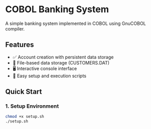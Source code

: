 # COBOL Banking System

A simple banking system implemented in COBOL using GnuCOBOL compiler.

## Features

- ✅ Account creation with persistent data storage
- 💾 File-based data storage (CUSTOMERS.DAT)
- 🖥️ Interactive console interface
- 🔧 Easy setup and execution scripts

## Quick Start

### 1. Setup Environment
```bash
chmod +x setup.sh
./setup.sh
